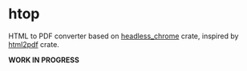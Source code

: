 # htop

HTML to PDF converter based on [headless_chrome](https://crates.io/crates/headless_chrome) crate,
inspired by [html2pdf](https://crates.io/crates/html2pdf) crate.

**WORK IN PROGRESS**
